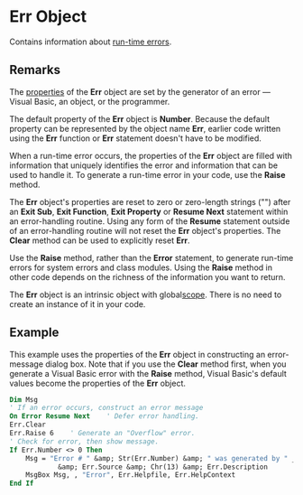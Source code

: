 
# Err Object



Contains information about [run-time errors](b8bdf64f-5920-1ae9-16d0-b26d09524a30.md).

## Remarks

The [properties](b8bdf64f-5920-1ae9-16d0-b26d09524a30.md) of the **Err** object are set by the generator of an error — Visual Basic, an object, or the programmer.

The default property of the  **Err** object is **Number**. Because the default property can be represented by the object name **Err**, earlier code written using the **Err** function or **Err** statement doesn't have to be modified.

When a run-time error occurs, the properties of the  **Err** object are filled with information that uniquely identifies the error and information that can be used to handle it. To generate a run-time error in your code, use the **Raise** method.

The  **Err** object's properties are reset to zero or zero-length strings ("") after an **Exit Sub**, **Exit Function**, **Exit Property** or **Resume Next** statement within an error-handling routine. Using any form of the **Resume** statement outside of an error-handling routine will not reset the **Err** object's properties. The **Clear** method can be used to explicitly reset **Err**.

Use the  **Raise** method, rather than the **Error** statement, to generate run-time errors for system errors and class modules. Using the **Raise** method in other code depends on the richness of the information you want to return.

The  **Err** object is an intrinsic object with global[scope](b8bdf64f-5920-1ae9-16d0-b26d09524a30.md). There is no need to create an instance of it in your code.


## Example

This example uses the properties of the  **Err** object in constructing an error-message dialog box. Note that if you use the **Clear** method first, when you generate a Visual Basic error with the **Raise** method, Visual Basic's default values become the properties of the **Err** object.


```vb
Dim Msg
' If an error occurs, construct an error message
On Error Resume Next    ' Defer error handling.
Err.Clear
Err.Raise 6    ' Generate an "Overflow" error.
' Check for error, then show message.
If Err.Number <> 0 Then
    Msg = "Error # " &amp; Str(Err.Number) &amp; " was generated by " _
            &amp; Err.Source &amp; Chr(13) &amp; Err.Description
    MsgBox Msg, , "Error", Err.Helpfile, Err.HelpContext
End If

```

